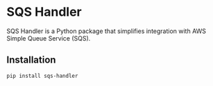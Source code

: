# SQS Handler

SQS Handler is a Python package that simplifies integration with AWS Simple Queue Service (SQS).

## Installation

```bash
pip install sqs-handler
